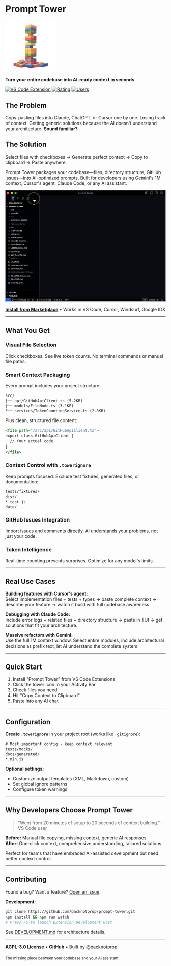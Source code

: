 # Prompt Tower

<img src="https://github.com/backnotprop/prompt-tower/blob/main/assets/image-tny.png?raw=true" alt="Prompt Tower" width="160"/>

**Turn your entire codebase into AI-ready context in seconds**

[![VS Code Extension](https://img.shields.io/badge/VS%20Code-Extension-0078d4?style=flat-square&logo=visual-studio-code&logoColor=white)](https://marketplace.visualstudio.com/items?itemName=backnotprop.prompt-tower)
[![Rating](https://img.shields.io/badge/⭐⭐⭐⭐⭐-5.0-gold?style=flat-square)](https://marketplace.visualstudio.com/items?itemName=backnotprop.prompt-tower)
[![Users](https://img.shields.io/badge/👥-1000+-brightgreen?style=flat-square)](https://marketplace.visualstudio.com/items?itemName=backnotprop.prompt-tower)

## The Problem

Copy-pasting files into Claude, ChatGPT, or Cursor one by one. Losing track of context. Getting generic solutions because the AI doesn't understand your architecture. **Sound familiar?**

## The Solution

Select files with checkboxes → Generate perfect context → Copy to clipboard → Paste anywhere.

Prompt Tower packages your codebase—files, directory structure, GitHub issues—into AI-optimized prompts. Built for developers using Gemini's 1M context, Cursor's agent, Claude Code, or any AI assistant.

![Demo](https://github.com/backnotprop/prompt-tower/blob/main/assets/prompt-tower-v1.0.0.gif?raw=true)

**[Install from Marketplace](https://marketplace.visualstudio.com/items?itemName=backnotprop.prompt-tower)** • Works in VS Code, Cursor, Windsurf, Google IDX

---

## What You Get

### Visual File Selection

Click checkboxes. See live token counts. No terminal commands or manual file paths.

### Smart Context Packaging

Every prompt includes your project structure:

```
src/
├── api/GitHubApiClient.ts (5.2KB)
├── models/FileNode.ts (3.1KB)
└── services/TokenCountingService.ts (2.8KB)
```

Plus clean, structured file content:

```xml
<file path="/src/api/GitHubApiClient.ts">
export class GitHubApiClient {
  // Your actual code
}
</file>
```

### Context Control with `.towerignore`

Keep prompts focused. Exclude test fixtures, generated files, or documentation:

```gitignore
tests/fixtures/
dist/
*.test.js
data/
```

### GitHub Issues Integration

Import issues and comments directly. AI understands your problems, not just your code.

### Token Intelligence

Real-time counting prevents surprises. Optimize for any model's limits.

---

## Real Use Cases

**Building features with Cursor's agent:**  
Select implementation files + tests + types → paste complete context → describe your feature → watch it build with full codebase awareness.

**Debugging with Claude Code:**  
Include error logs + related files + directory structure → paste in TUI → get solutions that fit your architecture.

**Massive refactors with Gemini:**  
Use the full 1M context window. Select entire modules, include architectural decisions as prefix text, let AI understand the complete system.

---

## Quick Start

1. Install "Prompt Tower" from VS Code Extensions
2. Click the tower icon in your Activity Bar
3. Check files you need
4. Hit "Copy Context to Clipboard"
5. Paste into any AI chat

---

## Configuration

**Create `.towerignore`** in your project root (works like `.gitignore`):

```gitignore
# Most important config - keep context relevant
tests/mocks/
docs/generated/
*.min.js
```

**Optional settings:**

- Customize output templates (XML, Markdown, custom)
- Set global ignore patterns
- Configure token warnings

---

## Why Developers Choose Prompt Tower

> "Went from 20 minutes of setup to 20 seconds of context building." - VS Code user

**Before:** Manual file copying, missing context, generic AI responses  
**After:** One-click context, comprehensive understanding, tailored solutions

Perfect for teams that have embraced AI-assisted development but need better context control.

---

## Contributing

Found a bug? Want a feature? [Open an issue](https://github.com/backnotprop/prompt-tower/issues).

**Development:**

```bash
git clone https://github.com/backnotprop/prompt-tower.git
npm install && npm run watch
# Press F5 to launch Extension Development Host
```

See [DEVELOPMENT.md](DEVELOPMENT.md) for architecture details.

---

**[AGPL-3.0 License](LICENSE)** • **[GitHub](https://github.com/backnotprop/prompt-tower)** • Built by [@backnotprop](https://github.com/backnotprop)

<sub>The missing piece between your codebase and your AI assistant.</sub>
